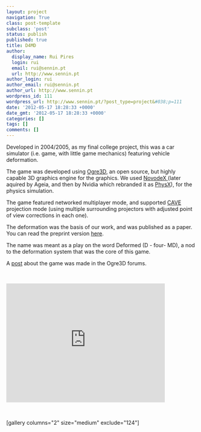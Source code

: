 ```yaml
---
layout: project
navigation: True
class: post-template
subclass: 'post'
status: publish
published: true
title: D4MD
author:
  display_name: Rui Pires
  login: rui
  email: rui@sennin.pt
  url: http://www.sennin.pt
author_login: rui
author_email: rui@sennin.pt
author_url: http://www.sennin.pt
wordpress_id: 111
wordpress_url: http://www.sennin.pt/?post_type=project&#038;p=111
date: '2012-05-17 18:28:33 +0000'
date_gmt: '2012-05-17 18:28:33 +0000'
categories: []
tags: []
comments: []
---
```

<p>Developed in 2004/2005, as my final college project, this was a car simulator (i.e. game, with little game mechanics) featuring vehicle deformation.</p>
<p>The game was developed using <a href="http://www.ogre3d.org">Ogre3D</a>, an open source, but highly capable 3D graphics engine for the graphics. We used <a href="http://en.wikipedia.org/wiki/Novodex">NovodeX </a>(later aquired by Ageia, and then by Nvidia which rebranded it as <a href="http://www.geforce.com/hardware/technology/physx">PhysX</a>), for the physics simulation.</p>
<p>The game featured networked multiplayer mode, and supported <a href="http://en.wikipedia.org/wiki/Cave_Automatic_Virtual_Environment">CAVE </a>projection mode (using multiple surrounding projectors with adjusted point of view corrections in each one).</p>
<p>The deformation was the basis of our work, and was published as a paper. You can read the preprint version <a href="http://www.sennin.pt/wp-content/uploads/2012/05/d4md_preprint.pdf">here</a>.</p>
<p>The name was meant as a play on the word Deformed (D - four- MD), a nod to the deformation system that was the core of this game.</p>
<p>A <a href="http://www.ogre3d.org/phpBB2/viewtopic.php?t=11962">post</a>&nbsp;about the game was made in the Ogre3D forums.</p>
<p>&nbsp;</p>
<p><iframe src="http://www.youtube.com/embed/cWalXUvbQts" frameborder="0" width="420" height="315"></iframe></p>
<p>&nbsp;</p>
<p>[gallery columns="2" size="medium" exclude="124"]</p>
